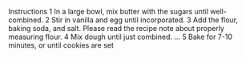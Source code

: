 Instructions
1 In a large bowl, mix butter with the sugars until well-combined.
2 Stir in vanilla and egg until incorporated.
3 Add the flour, baking soda, and salt. Please read the recipe note about properly measuring flour.
4 Mix dough until just combined. ...
5 Bake for 7-10 minutes, or until cookies are set 